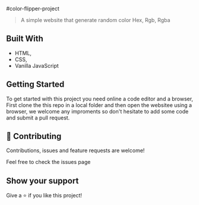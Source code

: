 #color-flipper-project
> A simple website that generate random color Hex, Rgb, Rgba


## Built With

- HTML,
- CSS,
- Vanilla JavaScript

## Getting Started

To get started with this project you need online a code editor and a browser, First clone the this repo in a local folder and then open the websitee using a browser, we welcome any improments so don't hesitate to add some code and submit a pull request.



## 🤝 Contributing

Contributions, issues and feature requests are welcome!

Feel free to check the issues page

## Show your support

Give a ⭐️ if you like this project!


